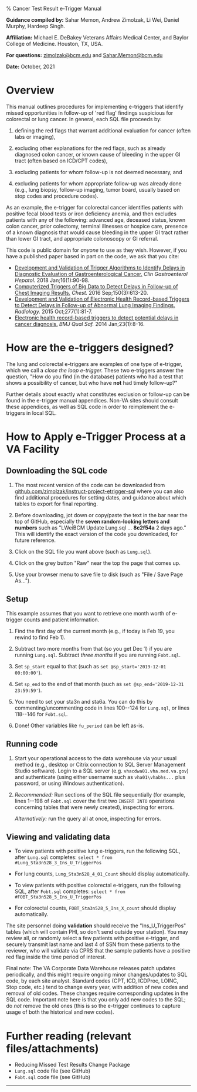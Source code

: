 % Cancer Test Result e-Trigger Manual

**Guidance compiled by:** Sahar Memon, Andrew Zimolzak, Li Wei, Daniel
Murphy, Hardeep Singh.

**Affiliation:** Michael E. DeBakey Veterans Affairs Medical Center,
  and Baylor College of Medicine. Houston, TX, USA.

**For questions:** [zimolzak@bcm.edu](mailto:zimolzak@bcm.edu) and [Sahar.Memon@bcm.edu](mailto:Sahar.Memon@bcm.edu)

**Date:** October, 2021




# Overview

This manual outlines procedures for implementing e-triggers that
identify missed opportunities in follow-up of 'red flag' findings
suspicious for colorectal or lung cancer. In general, each SQL file
proceeds by:

1. defining the red flags that warrant additional evaluation for
    cancer (often labs or imaging),

2. excluding other explanations for the red flags, such as already
    diagnosed colon cancer, or known cause of bleeding in the upper GI
    tract (often based on ICD/CPT codes),

3. excluding patients for whom follow-up is not deemed necessary, and

4. excluding patients for whom appropriate follow-up was already done
    (e.g., lung biopsy, follow-up imaging, tumor board, usually based
    on stop codes and procedure codes).

As an example, the e-trigger for colorectal cancer identifies patients
with positive fecal blood tests or iron deficiency anemia, and then
excludes patients with any of the following: advanced age, deceased
status, known colon cancer, prior colectomy, terminal illnesses or
hospice care, presence of a known diagnosis that would cause bleeding
in the upper GI tract rather than lower GI tract, and appropriate
colonoscopy or GI referral.

This code is public domain for *anyone* to use as they wish. However,
if you have a published paper based in part on the code, we ask
that you cite:

- [Development and Validation of Trigger Algorithms to Identify Delays in Diagnostic Evaluation of Gastroenterological Cancer.](https://pubmed.ncbi.nlm.nih.gov/28804030/) *Clin Gastroenterol Hepatol.* 2018 Jan;16(1):90-98.
- [Computerized Triggers of Big Data to Detect Delays in Follow-up of Chest Imaging Results.](https://pubmed.ncbi.nlm.nih.gov/27178786/) *Chest.* 2016 Sep;150(3):613-20.
- [Development and Validation of Electronic Health Record-based Triggers to Detect Delays in Follow-up of Abnormal Lung Imaging Findings.](https://pubmed.ncbi.nlm.nih.gov/25961634/) *Radiology.* 2015 Oct;277(1):81-7.
- [Electronic health record-based triggers to detect potential delays in cancer diagnosis.](https://pubmed.ncbi.nlm.nih.gov/23873756/) *BMJ Qual Saf.* 2014 Jan;23(1):8-16.




# How are the e-triggers designed?

The lung and colorectal e-triggers are examples of one type of
e-trigger, which we call a *close the loop e-trigger.* These two
e-triggers answer the question, "How do you find (in the database)
patients who had a test that shows a possibility of cancer, but who
have **not** had timely follow-up?"

Further details about exactly what constitutes exclusion or follow-up
can be found in the e-trigger manual appendices. Non-VA sites should
consult these appendices, as well as SQL code in order to reimplement
the e-triggers in local SQL.




# How to Apply e-Trigger Process at a VA Facility

## Downloading the SQL code

1. The most recent version of the code can be downloaded from
    [github.com/zimolzak/instruct-project-etrigger-sql](https://github.com/zimolzak/instruct-project-etrigger-sql)
    where you can also find additional procedures for setting dates,
    and guidance about which tables to export for final reporting.

2. Before downloading, jot down or copy/paste the text in the bar near
    the top of GitHub, especially the **seven random-looking letters
    and numbers** such as "LWeiBCM Update Lung.sql ... **8c2f54a** 2
    days ago." This will identify the exact version of the code you
    downloaded, for future reference.

3. Click on the SQL file you want above (such as `Lung.sql`).

4. Click on the grey button "Raw" near the top the page that comes up.

5. Use your browser menu to save file to disk (such as "File / Save
    Page As...").




## Setup

This example assumes that you want to retrieve one month worth of
e-trigger counts and patient information.

1. Find the first day of the current month (e.g., if today is Feb 19,
    you rewind to find Feb 1).

2. Subtract two more months from that (so you get Dec 1) if you are
    running `Lung.sql`. Subtract *three months* if you are running
    `Fobt.sql`.

3. Set `sp_start` equal to that (such as `set @sp_start='2019-12-01
00:00:00'`).

4. Set `sp_end` to the end of that month (such as `set
@sp_end='2019-12-31 23:59:59'`).

5. You need to set your sta3n and sta6a. You can do this by
commenting/uncommenting code in lines 100--124 for `Lung.sql`, or
lines 118--146 for `Fobt.sql`.

6. Done! Other variables like `fu_period` can be left as-is.




## Running code

1. Start your operational access to the data warehouse via your usual
    method (e.g., desktop or Citrix connection to SQL Server Management
    Studio software). Login to a SQL server (e.g.
    `vhacdwa01.vha.med.va.gov`) and authenticate (using either
    username such as `vha01\vhabhs...` plus password, or using Windows
    authentication).

2. *Recommended:* Run sections of the SQL file sequentially (for
example, lines 1--198 of `Fobt.sql` cover the first two `INSERT INTO`
operations concerning tables that were newly created), inspecting for
errors.

    *Alternatively:* run the query all at once, inspecting for errors.




## Viewing and validating data

- To view patients with positive lung e-triggers, run the following
SQL, after `Lung.sql` completes: `select * from
#Lung_Sta3n528_3_Ins_U_TriggerPos`

- For lung counts, `Lung_Sta3n528_4_01_Count` should display automatically.

- To view patients with positive colorectal e-triggers, run the
following SQL, after `Fobt.sql` completes: `select * from
#FOBT_Sta3n528_5_Ins_U_TriggerPos`

- For colorectal counts, `FOBT_Sta3n528_5_Ins_X_count` should display
  automatically.

The site personnel doing **validation** should receive the
"Ins_U_TriggerPos" tables (which will contain PHI, so don't send
outside your station). You may review all, or randomly select a few
patients with positive e-trigger, and securely transmit last name and
last 4 of SSN from these patients to the reviewer, who will validate
via CPRS that the sample patients have a positive red flag inside the
time period of interest.

Final note: The VA Corporate Data Warehouse releases patch updates
periodically, and this might require ongoing minor changes/updates to
SQL code, by each site analyst. Standard codes (CPT, ICD, ICDProc,
LOINC, Stop code, etc.) tend to change every year, with addition of new
codes and removal of old codes. These changes require corresponding
updates in the SQL code. Important note here is that you only add new
codes to the SQL; do *not* remove the old ones (this is so the e-trigger
continues to capture usage of both the historical and new codes).




# Further reading (relevant files/attachments)

- Reducing Missed Test Results Change Package
- `Lung.sql` code file (see GitHub)
- `Fobt.sql` code file (see GitHub)


---


